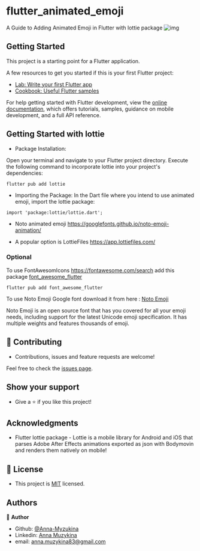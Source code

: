 # flutter_animated_emoji

A Guide to Adding Animated Emoji in Flutter with lottie package
![img](https://miro.medium.com/v2/resize:fit:462/format:webp/1*NX4_EIRzmg9CqaZVgnCBbA.gif)

## Getting Started

This project is a starting point for a Flutter application.

A few resources to get you started if this is your first Flutter project:

- [Lab: Write your first Flutter app](https://docs.flutter.dev/get-started/codelab)
- [Cookbook: Useful Flutter samples](https://docs.flutter.dev/cookbook)

For help getting started with Flutter development, view the
[online documentation](https://docs.flutter.dev/), which offers tutorials,
samples, guidance on mobile development, and a full API reference.

## Getting Started with lottie
* Package Installation:

Open your terminal and navigate to your Flutter project directory.
Execute the following command to incorporate lottie into your project's dependencies:

```
flutter pub add lottie
```

* Importing the Package:
In the Dart file where you intend to use animated emoji, import the lottie package:

```
import 'package:lottie/lottie.dart';
```

* Noto animated emoji
https://googlefonts.github.io/noto-emoji-animation/

* A popular option is LottieFiles 
https://app.lottiefiles.com/



### Optional
To use FontAwesomIcons https://fontawesome.com/search add this package [font_awesome_flutter]( https://pub.dev/packages/font_awesome_flutter)

```
flutter pub add font_awesome_flutter
```

To use Noto Emoji Google font download it from here : [Noto Emoji](https://fonts.google.com/noto/specimen/Noto+Emoji)

Noto Emoji is an open source font that has you covered for all your emoji needs, including support for the latest Unicode emoji specification. It has multiple weights and features thousands of emoji.



## 🤝 Contributing

- Contributions, issues and feature requests are welcome!

Feel free to check the [issues page](issues/).

## Show your support

- Give a ⭐️ if you like this project!

## Acknowledgments

- Flutter lottie package - Lottie is a mobile library for Android and iOS that parses Adobe After Effects animations exported as json with Bodymovin and renders them natively on mobile!


## 📝 License

- This project is [MIT](https://github.com/Anna-Myzukina/flutter_animated_emoji/blob/main/LICENSE) licensed.


## Authors


👤 **Author**

- Github: [@Anna-Myzukina](https://github.com/githubhandle)
- Linkedin: [Anna Muzykina](https://linkedin.com/linkedinhandle)
- email: anna.muzykina83@gmail.com
